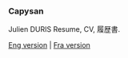 ### Capysan

Julien DURIS Resume, CV, 履歴書.

[Eng version](https://monkeydioude.github.io/capysan/index.html) | [Fra version](https://monkeydioude.github.io/capysan/index_fr.html)